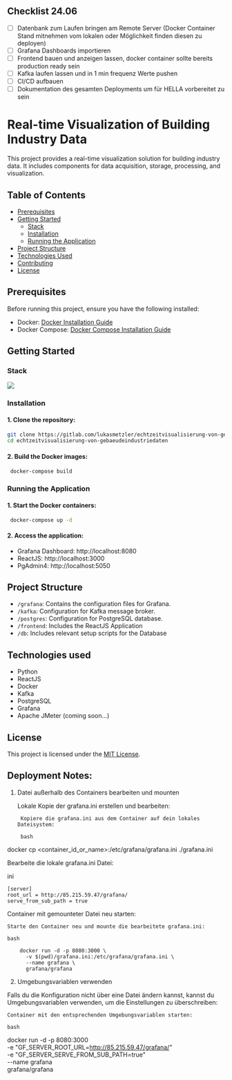 ## Checklist 24.06
- [ ] Datenbank zum Laufen bringen am Remote Server (Docker Container Stand mitnehmen vom lokalen oder Möglichkeit finden diesen zu deployen)
- [ ] Grafana Dashboards importieren
- [ ] Frontend bauen und anzeigen lassen, docker container sollte bereits production ready sein
- [ ] Kafka laufen lassen und in 1 min frequenz Werte pushen
- [ ] CI/CD aufbauen
- [ ] Dokumentation des gesamten Deployments um für HELLA vorbereitet zu sein
# Real-time Visualization of Building Industry Data

This project provides a real-time visualization solution for building industry data. It includes components for data acquisition, storage, processing, and visualization.

## Table of Contents

- [Prerequisites](#prerequisites)
- [Getting Started](#getting-started)
  - [Stack](#stack)
  - [Installation](#installation)
  - [Running the Application](#running-the-application)
- [Project Structure](#project-structure)
- [Technologies Used](#technologies-used)
- [Contributing](#contributing)
- [License](#license)

## Prerequisites

Before running this project, ensure you have the following installed:

- Docker: [Docker Installation Guide](https://docs.docker.com/get-docker/)
- Docker Compose: [Docker Compose Installation Guide](https://docs.docker.com/compose/install/)

## Getting Started

### Stack

![](https://gitlab.com/lukasmetzler/echtzeitvisualisierung-von-gebaeudeindustriedaten/-/raw/main/docs/Finaler_Aufbau.png?ref_type=heads)

### Installation

#### 1. Clone the repository:

```bash
git clone https://gitlab.com/lukasmetzler/echtzeitvisualisierung-von-gebaeudeindustriedaten.git
cd echtzeitvisualisierung-von-gebaeudeindustriedaten
```

#### 2. Build the Docker images:

```bash
 docker-compose build
```

### Running the Application

#### 1. Start the Docker containers:

```bash
 docker-compose up -d
```

#### 2. Access the application:

- Grafana Dashboard: http://localhost:8080
- ReactJS: http://localhost:3000
- PgAdmin4: http://localhost:5050

## Project Structure

- `/grafana`: Contains the configuration files for Grafana.
- `/kafka`: Configuration for Kafka message broker.
- `/postgres`: Configuration for PostgreSQL database.
- `/frontend`: Includes the ReactJS Application
- `/db`: Includes relevant setup scripts for the Database

## Technologies used

- Python
- ReactJS
- Docker
- Kafka
- PostgreSQL
- Grafana
- Apache JMeter (coming soon...)

## License

This project is licensed under the [MIT License](https://opensource.org/license/mit/).

## Deployment Notes:
1. Datei außerhalb des Containers bearbeiten und mounten

    Lokale Kopie der grafana.ini erstellen und bearbeiten:

        Kopiere die grafana.ini aus dem Container auf dein lokales Dateisystem:

        bash

docker cp <container_id_or_name>:/etc/grafana/grafana.ini ./grafana.ini

Bearbeite die lokale grafana.ini Datei:

ini

    [server]
    root_url = http://85.215.59.47/grafana/
    serve_from_sub_path = true

Container mit gemounteter Datei neu starten:

    Starte den Container neu und mounte die bearbeitete grafana.ini:

    bash

        docker run -d -p 8080:3000 \
          -v $(pwd)/grafana.ini:/etc/grafana/grafana.ini \
          --name grafana \
          grafana/grafana

2. Umgebungsvariablen verwenden

Falls du die Konfiguration nicht über eine Datei ändern kannst, kannst du Umgebungsvariablen verwenden, um die Einstellungen zu überschreiben:

    Container mit den entsprechenden Umgebungsvariablen starten:

    bash

docker run -d -p 8080:3000 \
  -e "GF_SERVER_ROOT_URL=http://85.215.59.47/grafana/" \
  -e "GF_SERVER_SERVE_FROM_SUB_PATH=true" \
  --name grafana \
  grafana/grafana

